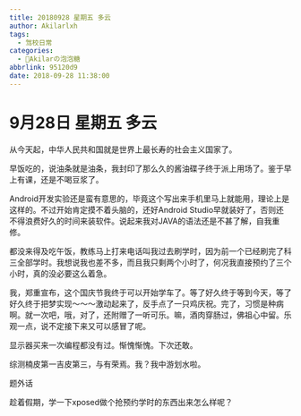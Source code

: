 ```yaml
---
title: 20180928 星期五 多云
author: Akilarlxh
tags:
  - 驾校日常
categories:
  - 🍬Akilarの泡泡糖
abbrlink: 95120d9
date: 2018-09-28 11:38:00
---
```

# 9月28日 星期五 多云

从今天起，中华人民共和国就是世界上最长寿的社会主义国家了。

早饭吃的，说油条就是油条，我封印了那么久的酱油碟子终于派上用场了。鉴于早上有课，还是不喝豆浆了。

Android开发实验还是蛮有意思的，毕竟这个写出来手机里马上就能用，理论上是这样的。不过开始肯定摸不着头脑的，还好Android Studio早就装好了，否则还不得浪费好久的时间来装软件。说起来我对JAVA的语法还是不甚了解，自我重修。

都没来得及吃午饭，教练马上打来电话叫我过去刷学时，因为前一个已经刷完了科三全部学时。我想说我也差不多，而且我只剩两个小时了，何况我直接预约了三个小时，真的没必要这么着急。

我，郑重宣布，这个国庆节我终于可以开始学车了。等了好久终于等到今天，等了好久终于把梦实现～～～激动起来了，反手点了一只鸡庆祝。完了，习惯是种病啊。就一次吧，哦，对了，还附赠了一听可乐。嘛，酒肉穿肠过，佛祖心中留。乐观一点，说不定接下来又可以感冒了呢。

显示器买来一次编程都没有过。惭愧惭愧。下次还敢。

综测楠皮第一吉皮第三，与有荣焉。我？我中游划水啦。

题外话

趁着假期，学一下xposed做个抢预约学时的东西出来怎么样呢？


